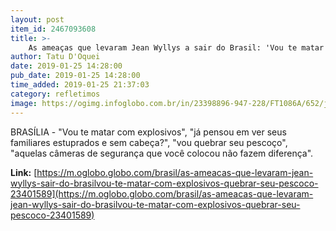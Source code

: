 ```yaml
---
layout: post
item_id: 2467093608
title: >-
    As ameaças que levaram Jean Wyllys a sair do Brasil: 'Vou te matar com explosivos', 'quebrar seu pescoço'
author: Tatu D'Oquei
date: 2019-01-25 14:28:00
pub_date: 2019-01-25 14:28:00
time_added: 2019-01-25 21:37:03
category: refletimos
image: https://ogimg.infoglobo.com.br/in/23398896-947-228/FT1086A/652/jeanwyllys.jpg
---
```


BRASÍLIA - "Vou te matar com explosivos", "já pensou em ver seus familiares estuprados e sem cabeça?", "vou quebrar seu pescoço", "aquelas câmeras de segurança que você colocou não fazem diferença".

**Link:** [https://m.oglobo.globo.com/brasil/as-ameacas-que-levaram-jean-wyllys-sair-do-brasilvou-te-matar-com-explosivos-quebrar-seu-pescoco-23401589](https://m.oglobo.globo.com/brasil/as-ameacas-que-levaram-jean-wyllys-sair-do-brasilvou-te-matar-com-explosivos-quebrar-seu-pescoco-23401589)

